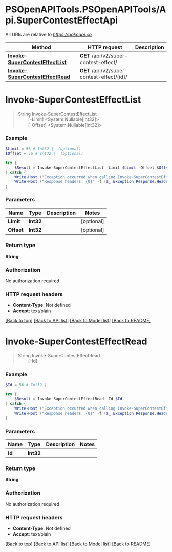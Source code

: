 # PSOpenAPITools.PSOpenAPITools/Api.SuperContestEffectApi

All URIs are relative to *https://pokeapi.co*

Method | HTTP request | Description
------------- | ------------- | -------------
[**Invoke-SuperContestEffectList**](SuperContestEffectApi.md#Invoke-SuperContestEffectList) | **GET** /api/v2/super-contest-effect/ | 
[**Invoke-SuperContestEffectRead**](SuperContestEffectApi.md#Invoke-SuperContestEffectRead) | **GET** /api/v2/super-contest-effect/{id}/ | 


<a name="Invoke-SuperContestEffectList"></a>
# **Invoke-SuperContestEffectList**
> String Invoke-SuperContestEffectList<br>
> &nbsp;&nbsp;&nbsp;&nbsp;&nbsp;&nbsp;&nbsp;&nbsp;[-Limit] <System.Nullable[Int32]><br>
> &nbsp;&nbsp;&nbsp;&nbsp;&nbsp;&nbsp;&nbsp;&nbsp;[-Offset] <System.Nullable[Int32]><br>



### Example
```powershell
$Limit = 56 # Int32 |  (optional)
$Offset = 56 # Int32 |  (optional)

try {
    $Result = Invoke-SuperContestEffectList -Limit $Limit -Offset $Offset
} catch {
    Write-Host ("Exception occurred when calling Invoke-SuperContestEffectList: {0}" -f ($_.ErrorDetails | ConvertFrom-Json))
    Write-Host ("Response headers: {0}" -f ($_.Exception.Response.Headers | ConvertTo-Json))
}
```

### Parameters

Name | Type | Description  | Notes
------------- | ------------- | ------------- | -------------
 **Limit** | **Int32**|  | [optional] 
 **Offset** | **Int32**|  | [optional] 

### Return type

**String**

### Authorization

No authorization required

### HTTP request headers

 - **Content-Type**: Not defined
 - **Accept**: text/plain

[[Back to top]](#) [[Back to API list]](../README.md#documentation-for-api-endpoints) [[Back to Model list]](../README.md#documentation-for-models) [[Back to README]](../README.md)

<a name="Invoke-SuperContestEffectRead"></a>
# **Invoke-SuperContestEffectRead**
> String Invoke-SuperContestEffectRead<br>
> &nbsp;&nbsp;&nbsp;&nbsp;&nbsp;&nbsp;&nbsp;&nbsp;[-Id] <Int32><br>



### Example
```powershell
$Id = 56 # Int32 | 

try {
    $Result = Invoke-SuperContestEffectRead -Id $Id
} catch {
    Write-Host ("Exception occurred when calling Invoke-SuperContestEffectRead: {0}" -f ($_.ErrorDetails | ConvertFrom-Json))
    Write-Host ("Response headers: {0}" -f ($_.Exception.Response.Headers | ConvertTo-Json))
}
```

### Parameters

Name | Type | Description  | Notes
------------- | ------------- | ------------- | -------------
 **Id** | **Int32**|  | 

### Return type

**String**

### Authorization

No authorization required

### HTTP request headers

 - **Content-Type**: Not defined
 - **Accept**: text/plain

[[Back to top]](#) [[Back to API list]](../README.md#documentation-for-api-endpoints) [[Back to Model list]](../README.md#documentation-for-models) [[Back to README]](../README.md)

